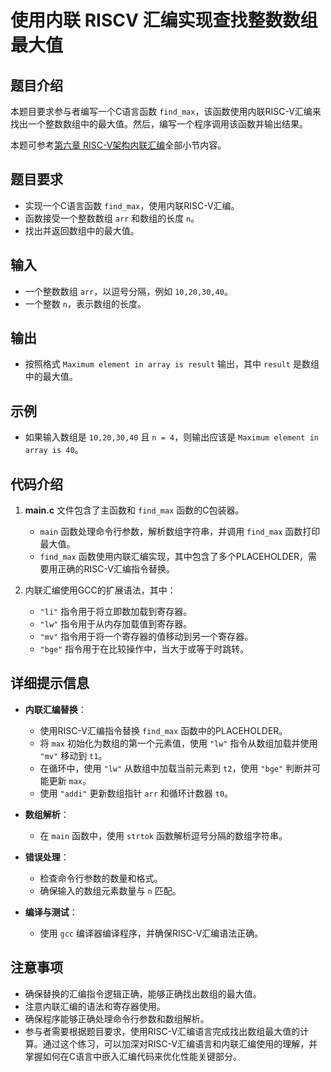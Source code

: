 # 使用内联 RISCV 汇编实现查找整数数组最大值

## 题目介绍

本题目要求参与者编写一个C语言函数 `find_max`，该函数使用内联RISC-V汇编来找出一个整数数组中的最大值。然后，编写一个程序调用该函数并输出结果。

本题可参考[第六章 RISC-V架构内联汇编](../chapter-6.md)全部小节内容。

## 题目要求

- 实现一个C语言函数 `find_max`，使用内联RISC-V汇编。
- 函数接受一个整数数组 `arr` 和数组的长度 `n`。
- 找出并返回数组中的最大值。

## 输入

- 一个整数数组 `arr`，以逗号分隔，例如 `10,20,30,40`。
- 一个整数 `n`，表示数组的长度。

## 输出

- 按照格式 `Maximum element in array is result` 输出，其中 `result` 是数组中的最大值。

## 示例

- 如果输入数组是 `10,20,30,40` 且 `n = 4`，则输出应该是 `Maximum element in array is 40`。

## 代码介绍

1. **main.c** 文件包含了主函数和 `find_max` 函数的C包装器。
   - `main` 函数处理命令行参数，解析数组字符串，并调用 `find_max` 函数打印最大值。
   - `find_max` 函数使用内联汇编实现，其中包含了多个PLACEHOLDER，需要用正确的RISC-V汇编指令替换。

2. 内联汇编使用GCC的扩展语法，其中：
   - `"li"` 指令用于将立即数加载到寄存器。
   - `"lw"` 指令用于从内存加载值到寄存器。
   - `"mv"` 指令用于将一个寄存器的值移动到另一个寄存器。
   - `"bge"` 指令用于在比较操作中，当大于或等于时跳转。

## 详细提示信息

- **内联汇编替换**：
  - 使用RISC-V汇编指令替换 `find_max` 函数中的PLACEHOLDER。
  - 将 `max` 初始化为数组的第一个元素值，使用 `"lw"` 指令从数组加载并使用 `"mv"` 移动到 `t1`。
  - 在循环中，使用 `"lw"` 从数组中加载当前元素到 `t2`，使用 `"bge"` 判断并可能更新 `max`。
  - 使用 `"addi"` 更新数组指针 `arr` 和循环计数器 `t0`。

- **数组解析**：
  - 在 `main` 函数中，使用 `strtok` 函数解析逗号分隔的数组字符串。

- **错误处理**：
  - 检查命令行参数的数量和格式。
  - 确保输入的数组元素数量与 `n` 匹配。

- **编译与测试**：
  - 使用 `gcc` 编译器编译程序，并确保RISC-V汇编语法正确。

## 注意事项

- 确保替换的汇编指令逻辑正确，能够正确找出数组的最大值。
- 注意内联汇编的语法和寄存器使用。
- 确保程序能够正确处理命令行参数和数组解析。
- 参与者需要根据题目要求，使用RISC-V汇编语言完成找出数组最大值的计算。通过这个练习，可以加深对RISC-V汇编语言和内联汇编使用的理解，并掌握如何在C语言中嵌入汇编代码来优化性能关键部分。
